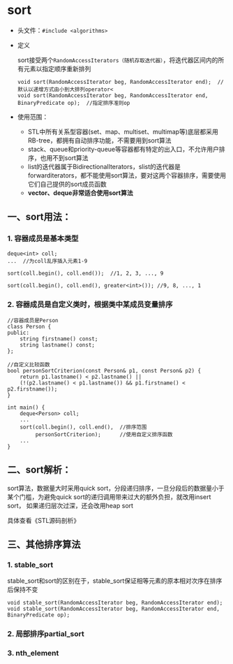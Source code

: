 # sort

- 头文件：`#include <algorithms>`

- 定义

  sort接受两个`RandomAccessIterators（随机存取迭代器）`，将迭代器区间内的所有元素以指定顺序重新排列
  ```
  void sort(RandomAccessIterator beg, RandomAccessIterator end);  //默认以递增方式由小到大排列operator<
  void sort(RandomAccessIterator beg, RandomAccessIterator end, BinaryPredicate op);  //指定排序准则op
  ```
- 使用范围：

  - STL中所有关系型容器(set、map、multiset、multimap等)底层都采用RB-tree，都拥有自动排序功能，不需要用到sort算法
  - stack、queue和priority-queue等容器都有特定的出入口，不允许用户排序，也用不到sort算法
  - list的迭代器属于BidirectionalIterators，slist的迭代器是forwarditerators，都不能使用sort算法，要对这两个容器排序，需要使用它们自己提供的sort成员函数
  - **vector、deque非常适合使用sort算法**

## 一、sort用法：

### 1. 容器成员是基本类型

  ```
  deque<int> coll;
  ...  //为coll乱序插入元素1-9
  
  sort(coll.begin(), coll.end());  //1, 2, 3, ..., 9
  
  sort(coll.begin(), coll.end(), greater<int>()); //9, 8, ..., 1
  ```
  
### 2. 容器成员是自定义类时，根据类中某成员变量排序

  ```
  //容器成员是Person
  class Person {
  public:
      string firstname() const;
      string lastname() const;
  };
  
  //自定义比较函数
  bool personSortCriterion(const Person& p1, const Person& p2) {
      return p1.lastname() < p2.lastname() ||
      (!(p2.lastname() < p1.lastname()) && p1.firstname() < p2.firstname());
  }
  
  int main() {
      deque<Person> coll;
      ...
      sort(coll.begin(), coll.end(),  //排序范围
           personSortCriterion);      //使用自定义排序函数
      ...
  }
  ```

## 二、sort解析：

sort算法，数据量大时采用quick sort，分段递归排序，一旦分段后的数据量小于某个门槛，为避免quick sort的递归调用带来过大的额外负担，就改用insert sort，
如果递归层次过深，还会改用heap sort

具体查看《STL源码剖析》

## 三、其他排序算法

### 1. stable_sort

stable_sort和sort的区别在于，stable_sort保证相等元素的原本相对次序在排序后保持不变

```
void stable_sort(RandomAccessIterator beg, RandomAccessIterator end);
void stable_sort(RandomAccessIterator beg, RandomAccessIterator end, BinaryPredicate op);
```

### 2. 局部排序partial_sort

### 3. nth_element

